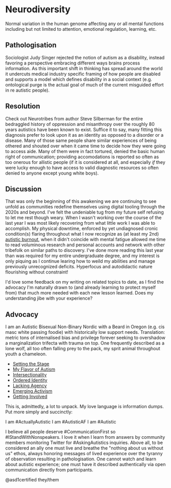 Neurodiversity
==============

Normal variation in the human genome affecting any or all mental functions
including but not limited to attention, emotional regulation, learning, etc.


Pathologisation
---------------

Sociologist Judy Singer rejected the notion of autism as a disability, instead
favoring a perspective embracing different ways brains process information. As
this important shift in thinking has spread around the world it undercuts
medical industry specific framing of how people are disabled and supports a
model which defines disability in a social context (e.g. ontological purge is
the actual goal of much of the current misguided effort in re autistic people).


Resolution
----------

Check out Neurotribes from author Steve Silberman for the entire bedraggled
history of oppression and misanthropy over the roughly 80 years autistics have
been known to exist.  Suffice it to say, many fitting this diagnosis prefer to
look upon it as an identity as opposed to a disorder or a disease.  Many of
those same people share similar experiences of being othered and shouted over
when it came time to decide how they were going to access aide.  Many of them
were in fact tortured, denied the basic human right of communication; providing
accomodations is reported so often as too onerous for allistic people (if it is
considered at all, and especially *if* they were lucky enough to have access to
valid diagnostic resources so often denied to anyone except young white boys).


Discussion
----------

That was only the beginning of this awakening we are continuing to see unfold
as communities redefine themselves using digital tooling through the 2020s and
beyond.  I've felt the undeniable tug from my future self refusing to let me
rest though weary.  When I wasn't working over the course of the last year I
was most likely recovering from what little work I was able to accomplish.  My
physical downtime, enforced by yet undiagnosed cronic condition(s) flaring
throughout what I now recognize as (at least my 2nd) [autistic burnout](./autistic-burnout.md),
when it didn't coincide with mental fatigue allowed me time to read voluminous
research and personal accounts and network with other tribefolk on similar
paths to discovery.  I've done more reading this last year than was required
for my entire undergraduate degree, and my interest is only piquing as I
continue learing how to weild my abilities and manage previously unrecognized
deficits.  Hyperfocus and autodidactic nature flourishing without constraint!

I'd love some feedback on my writing on related topics to date, as I find the
advocacy I'm naturally drawn to (and already learning to protect myself from)
that much more needed with each new lesson learned.  Does my understanding jibe
with your experience?


Advocacy
--------

I am an Autistic Bisexual Non-Binary Nordic with a Beard in Oregon (e.g. cis
masc white passing foodie) with historically low support needs.  Translation:
metric tons of internalised bias and privilege forever seeking to overshadow a
marginalization trifecta with trauma on top.  One frequently described as a lone
wolf, all too often falling prey to the pack, my sprit animal throughout youth a
chameleon.

* [Setting the Stage](./introduction.md)
* [My Flavor of Autism](./diagnosis.md)
* [Intersectionality](./intersectionality.md)
* [Ordered Identity](./identity.md)
* [Lacking Agency](./agency.md)
* [Emerging Activism](./activism.md)
* [Getting Involved](./engagement.md)

This is, admittedly, a lot to unpack.  My love language is information dumps.
Put more simply and succinctly:

I am #ActuallyAutistic
I am #AutisticAF
I am #Autistic

I believe all people deserve #CommunicationFirst so #IStandWithNonspeakers.  I
love it when I learn from answers by community members monitoring Twitter for
#AskingAutistics inquiries.  Above all, to be considered an ally one must live
and breathe the "nothing about us without us" ethos, always honoring messages of
lived experience over the tyranny of observation resulting in pathologisation.
One cannot watch and learn about autistic experience; one must have it described
authentically via open communication directly from participants.

@asd1certified they/them

